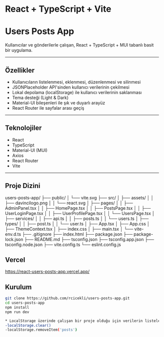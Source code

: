 # React + TypeScript + Vite

# Users Posts App

Kullanıcılar ve gönderilerle çalışan, React + TypeScript + MUI tabanlı basit bir uygulama.

---

## Özellikler

- Kullanıcıların listelenmesi, eklenmesi, düzenlenmesi ve silinmesi
- JSONPlaceholder API'sinden kullanıcı verilerinin çekilmesi
- Lokal depolama (localStorage) ile kullanıcı verilerinin saklanması
- Tema desteği (Light & Dark)
- Material-UI bileşenleri ile şık ve duyarlı arayüz
- React Router ile sayfalar arası geçiş

---

## Teknolojiler

- React
- TypeScript
- Material-UI (MUI)
- Axios
- React Router
- Vite

---
## Proje Dizini
users-posts-app/
├── public/
│   └── vite.svg
├── src/
│   ├── assets/
│   │   ├── davincilogo.png
│   │   └── react.svg
│   ├── pages/
│   │   ├── AdminPanel.tsx
│   │   ├── HomePage.tsx
│   │   ├── PostsPage.tsx
│   │   ├── UserLoginPage.tsx
│   │   ├── UserProfilePage.tsx
│   │   └── UsersPage.tsx
│   ├── services/
│   │   ├── api.ts
│   │   ├── posts.ts
│   │   └── users.ts
│   ├── types/
│   │   ├── post.ts
│   │   └── user.ts
│   ├── App.tsx
│   ├── App.css
│   ├── ThemeContext.tsx
│   ├── index.css
│   ├── main.tsx
│   └── vite-env.d.ts
├── .gitignore
├── index.html
├── package.json
├── package-lock.json
├── README.md
├── tsconfig.json
├── tsconfig.app.json
├── tsconfig.node.json
├── vite.config.ts
└── eslint.config.js


## Vercel

https://react-users-posts-app.vercel.app/

## Kurulum

```bash
git clone https://github.com/rcicekli/users-posts-app.git
cd users-posts-app
npm install
npm run dev

* LocalStorage üzerinde çalışan bir proje olduğu için verilerin listelenmediği durumlarda;
-localStorage.clear()
-localStorage.removeItem('posts') 
 
 